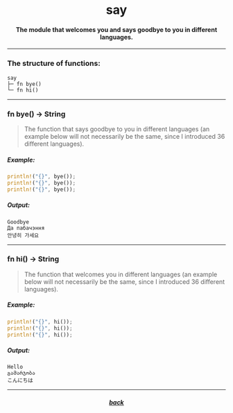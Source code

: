 <div align="center">
    <h1>say</h1>
    <h4>The module that welcomes you and says goodbye to you in different languages.</h4>
</div>

---

### The structure of functions:

```
say
├─ fn bye()
└─ fn hi()
```

---

### fn bye() -> String

> The function that says goodbye to you in different languages (an example below will not necessarily be the same, since I introduced 36 different languages).

##### Example:

```rust
println!("{}", bye());
println!("{}", bye());
println!("{}", bye());
```

##### Output:

```
Goodbye
Да пабачэння
안녕히 가세요
```

---

### fn hi() -> String

> The function that welcomes you in different languages (an example below will not necessarily be the same, since I introduced 36 different languages).

##### Example:

```rust
println!("{}", hi());
println!("{}", hi());
println!("{}", hi());
```

##### Output:

```
Hello
გამარჯობა
こんにちは
```

---

<div align="center">
    <h5><a href="https://github.com/h1kkar/shime-doc/blob/main/src/main/shime/func.md">back</a></h5>
</div>
